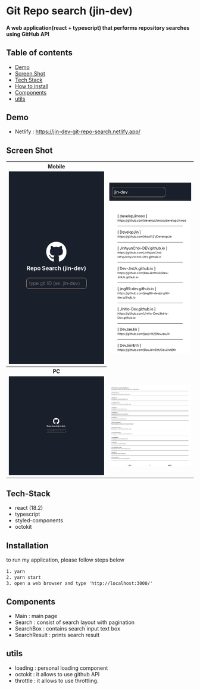 # Git Repo search (jin-dev)

#### A web application(react + typescript) that performs repository searches using GitHub API

## Table of contents

- [Demo](#demo)
- [Screen Shot](#screen-shot)
- [Tech Stack](#tech-stack)
- [How to install](#installation)
- [Components](#components)
- [utils](#utils)

## Demo

- Netlify : https://jin-dev-git-repo-search.netlify.app/

## Screen Shot

<table>
    <tr>
        <th>Mobile</th>
    </tr>
    <tr>
        <td> <img src="public/mobileMain.png" alt="3"></td>
        <td> <img src="public/mobileResult.png" alt="4"></td>
    </tr>
    <tr>
        <th>PC</th>
    </tr>
    <tr>
        <td> <img src="public/pcMain.png" alt="1"></td>
        <td> <img src="public/pcResult.png" alt="2"></td>
    </tr>
</table>

## Tech-Stack

- react (18.2)
- typescript
- styled-components
- octokit

## Installation

to run my application, please follow steps below

```
1. yarn
2. yarn start
3. open a web browser and type 'http://localhost:3000/'
```

## Components

- Main : main page
- Search : consist of search layout with pagination
- SearchBox : contains search input text box
- SearchResult : prints search result

## utils

- loading : personal loading component
- octokit : it allows to use github API
- throttle : it allows to use throttling.
